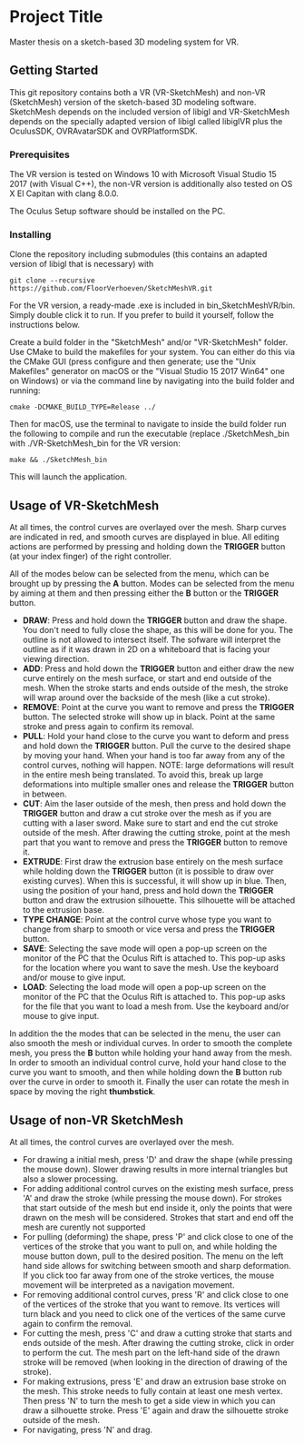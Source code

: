 # Project Title

Master thesis on a sketch-based 3D modeling system for VR.

## Getting Started
This git repository contains both a VR (VR-SketchMesh) and non-VR (SketchMesh) version of the sketch-based 3D modeling software. SketchMesh depends on the included version of libigl and VR-SketchMesh depends on the specially adapted version of libigl called libiglVR plus the OculusSDK, OVRAvatarSDK and OVRPlatformSDK. 

### Prerequisites

The VR version is tested on Windows 10 with Microsoft Visual Studio 15 2017 (with Visual C++), the non-VR version is additionally also tested on OS X El Capitan with clang 8.0.0.

The Oculus Setup software should be installed on the PC.

### Installing

Clone the repository including submodules (this contains an adapted version of libigl that is necessary) with 

```
git clone --recursive https://github.com/FloorVerhoeven/SketchMeshVR.git
```

For the VR version, a ready-made .exe is included in bin_SketchMeshVR/bin. Simply double click it to run. If you prefer to build it yourself, follow the instructions below.


Create a build folder in the "SketchMesh" and/or "VR-SketchMesh" folder.
Use CMake to build the makefiles for your system. You can either do this via the CMake GUI (press configure and then generate; use the "Unix Makefiles" generator on macOS or the "Visual Studio 15 2017 Win64" one on Windows) or via the command line by navigating into the build folder and running:

```
cmake -DCMAKE_BUILD_TYPE=Release ../
```

Then for macOS, use the terminal to navigate to inside the build folder run the following to compile and run the executable (replace ./SketchMesh_bin with ./VR-SketchMesh_bin for the VR version:
```
make && ./SketchMesh_bin
```
This will launch the application.

## Usage of VR-SketchMesh
At all times, the control curves are overlayed over the mesh. Sharp curves are indicated in red, and smooth curves are displayed in blue.
All editing actions are performed by pressing and holding down the **TRIGGER** button (at your index finger) of the right controller.

All of the modes below can be selected from the menu, which can be brought up by pressing the **A** button. Modes can be selected from the menu by aiming at them and then pressing either the **B** button or the **TRIGGER** button.
* **DRAW**: Press and hold down the **TRIGGER** button and draw the shape. You don't need to fully close the shape, as this will be done for you. The outline is not allowed to intersect itself. The sofware will interpret the outline as if it was drawn in 2D on a whiteboard that is facing your viewing direction.
* **ADD**: Press and hold down the **TRIGGER** button and either draw the new curve entirely on the mesh surface, or start and end outside of the mesh. When the stroke starts and ends outside of the mesh, the stroke will wrap around over the backside of the mesh (like a cut stroke).
* **REMOVE**: Point at the curve you want to remove and press the **TRIGGER** button. The selected stroke will show up in black. Point at the same stroke and press again to confirm its removal. 
* **PULL**: Hold your hand close to the curve you want to deform and press and hold down the **TRIGGER** button. Pull the curve to the desired shape by moving your hand. When your hand is too far away from any of the control curves, nothing will happen. NOTE: large deformations will result in the entire mesh being translated. To avoid this, break up large deformations into multiple smaller ones and release the **TRIGGER** button in between.
* **CUT**: Aim the laser outside of the mesh, then press and hold down the **TRIGGER** button and draw a cut stroke over the mesh as if you are cutting with a laser sword. Make sure to start and end the cut stroke outside of the mesh. After drawing the cutting stroke, point at the mesh part that you want to remove and press the **TRIGGER** button to remove it.
* **EXTRUDE**: First draw the extrusion base entirely on the mesh surface while holding down the **TRIGGER** button (it is possible to draw over existing curves). When this is successful, it will show up in blue. Then, using the position of your hand, press and hold down the **TRIGGER** button and draw the extrusion silhouette. This silhouette will be attached to the extrusion base. 
* **TYPE CHANGE**: Point at the control curve whose type you want to change from sharp to smooth or vice versa and press the **TRIGGER** button.
* **SAVE**: Selecting the save mode will open a pop-up screen on the monitor of the PC that the Oculus Rift is attached to. This pop-up asks for the location where you want to save the mesh. Use the keyboard and/or mouse to give input.
* **LOAD**: Selecting the load mode will open a pop-up screen on the monitor of the PC that the Oculus Rift is attached to. This pop-up asks for the file that you want to load a mesh from. Use the keyboard and/or mouse to give input.

In addition the the modes that can be selected in the menu, the user can also smooth the mesh or individual curves. In order to smooth the complete mesh, you press the **B** button while holding your hand away from the mesh. In order to smooth an individual control curve, hold your hand close to the curve you want to smooth, and then while holding down the **B** button rub over the curve in order to smooth it.
Finally the user can rotate the mesh in space by moving the right **thumbstick**.

## Usage of non-VR SketchMesh
At all times, the control curves are overlayed over the mesh.

* For drawing a initial mesh, press 'D' and draw the shape (while pressing the mouse down). Slower drawing results in more internal triangles but also a slower processing.
* For adding additional control curves on the existing mesh surface, press 'A' and draw the stroke (while pressing the mouse down). For strokes that start outside of the mesh but end inside it, only the points that were drawn on the mesh will be considered. Strokes that start and end off the mesh are curently not supported
* For pulling (deforming) the shape, press 'P' and click close to one of the vertices of the stroke that you want to pull on, and while holding the mouse button down, pull to the desired position. The menu on the left hand side allows for switching between smooth and sharp deformation. If you click too far away from one of the stroke vertices, the mouse movement will be interpreted as a navigation movement.
* For removing additional control curves, press 'R' and click close to one of the vertices of the stroke that you want to remove. Its vertices will turn black and you need to click one of the vertices of the same curve again to confirm the removal.
* For cutting the mesh, press 'C' and draw a cutting stroke that starts and ends outside of the mesh. After drawing the cutting stroke, click in order to perform the cut. The mesh part on the left-hand side of the drawn stroke will be removed (when looking in the direction of drawing of the stroke).
* For making extrusions, press 'E' and draw an extrusion base stroke on the mesh. This stroke needs to fully contain at least one mesh vertex. Then press 'N' to turn the mesh to get a side view in which you can draw a silhouette stroke. Press 'E' again and draw the silhouette stroke outside of the mesh.
* For navigating, press 'N' and drag.
